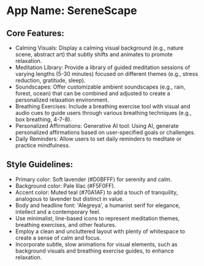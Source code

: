 # **App Name**: SereneScape

## Core Features:

- Calming Visuals: Display a calming visual background (e.g., nature scene, abstract art) that subtly shifts and animates to promote relaxation.
- Meditation Library: Provide a library of guided meditation sessions of varying lengths (5-30 minutes) focused on different themes (e.g., stress reduction, gratitude, sleep).
- Soundscapes: Offer customizable ambient soundscapes (e.g., rain, forest, ocean) that can be combined and adjusted to create a personalized relaxation environment.
- Breathing Exercises: Include a breathing exercise tool with visual and audio cues to guide users through various breathing techniques (e.g., box breathing, 4-7-8).
- Personalized Affirmations: Generative AI tool: Using AI, generate personalized affirmations based on user-specified goals or challenges.
- Daily Reminders: Allow users to set daily reminders to meditate or practice mindfulness.

## Style Guidelines:

- Primary color: Soft lavender (#D0BFFF) for serenity and calm.
- Background color: Pale lilac (#F5F0FF).
- Accent color: Muted teal (#70A1AF) to add a touch of tranquility, analogous to lavender but distinct in value.
- Body and headline font: 'Alegreya', a humanist serif for elegance, intellect and a contemporary feel.
- Use minimalist, line-based icons to represent meditation themes, breathing exercises, and other features.
- Employ a clean and uncluttered layout with plenty of whitespace to create a sense of calm and focus.
- Incorporate subtle, slow animations for visual elements, such as background visuals and breathing exercise guides, to enhance relaxation.